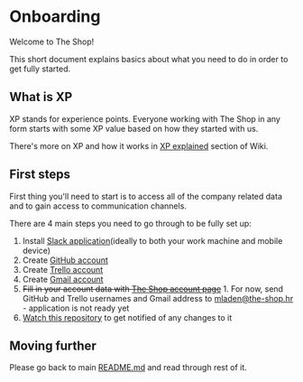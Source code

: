 # Onboarding
Welcome to The Shop!

This short document explains basics about what you need to do in order to get fully started.
  
## What is XP
XP stands for experience points. Everyone working with The Shop in any form starts with some XP value based on how they 
started with us. 

There's more on XP and how it works in [XP explained](xp-explained.md) section of Wiki.

## First steps
First thing you'll need to start is to access all of the company related data and to gain access to communication channels.

There are 4 main steps you need to go through to be fully set up:
  1. Install [Slack application](https://slack.com/)(ideally to both your work machine and mobile device)
  2. Create [GitHub account](https://github.com/)
  3. Create [Trello account](https://trello.com/)
  4. Create [Gmail account](https://gmail.com)
  4. ~~Fill in your account data with [The Shop account page](https://app.the-shop.io/account/edit)~~
    1. For now, send GitHub and Trello usernames and Gmail address to mladen@the-shop.hr - application is not ready yet
  5. [Watch this repository](https://help.github.com/articles/watching-repositories/) to get notified of any changes to it
  
## Moving further
Please go back to main [README.md](README.md) and read through rest of it.
